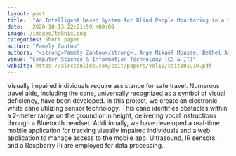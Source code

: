 ```yaml
---
layout: post
title:  "An Intelligent based System for Blind People Monitoring in a Smart Home"
date:   2020-10-13 22:21:59 +00:00
image: /images/teknix.png
categories: Short paper
author: "Pamely Zantou"
authors: "<strong>Pamely Zantou</strong>, Ange Mikaël Mousse, Bethel Atohoun"
venue: "Computer Science & Information Technology (CS & IT)"
website: https://aircconline.com/csit/papers/vol10/csit101910.pdf
---
```

Visually impaired individuals require assistance for safe travel. Numerous travel aids, including the cane, universally recognized as a symbol of visual deficiency, have been developed. In this project, we create an electronic white cane utilizing sensor technology. This cane identifies obstacles within a 2-meter range on the ground or in height, delivering vocal instructions through a Bluetooth headset. Additionally, we have developed a real-time mobile application for tracking visually impaired individuals and a web application to manage access to the mobile app. Ultrasound, IR sensors, and a Raspberry Pi are employed for data processing.

